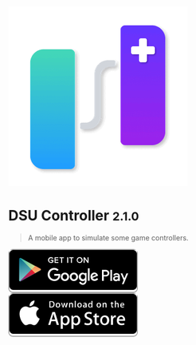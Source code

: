 ![logo](favicon.png)

# DSU Controller <small>2.1.0</small>

> A mobile app to simulate some game controllers.


<a href="https://play.google.com/store/apps/details?id=com.dsucontroller&pcampaignid=pcampaignidMKT-Other-global-all-co-prtnr-py-PartBadge-Mar2515-1" style="background: none; border: 1px solid #a6a6a6; border: 2px solid #a6a6a6; padding: 0; height: 84px; border-radius: 9px; display: inline-block;"><img src="./assets/badges/play-store.png" alt="Get it on Google Play" width="256" height="80" /></a>
<a href="https://apps.apple.com/us/app/dsucontroller/id1667281421?itsct=apps_box_badge&amp;itscg=30200" style="background: none; border: 1px solid #a6a6a6; border: 2px solid #a6a6a6; padding: 0; height: 84px; border-radius: 9px; display: inline-block;"><img src="./assets/badges/app-store.png" alt="Download on the App Store" width="256" height="80" /></a>